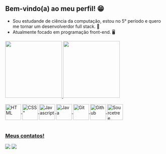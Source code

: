 ## Bem-vindo(a) ao meu perfil! 😁

- Sou estudande de ciência da computação, estou no 5° período e quero me tornar um desenvolverdor full stack. 🚀
- Atualmente focado em programação front-end. 🖥️

 <div>
   <a href="https://github.com/LucasLaino">
   <img height="180em" src="https://github-readme-stats.vercel.app/api?username=LucasLaino&show_icons=true&theme=dark&include_all_commits=true&count_private=true"/>
   <img height="180em" src="https://github-readme-stats.vercel.app/api/top-langs/?username=LucasLaino&layout=compact&langs_count=6&theme=dark"/>
</div>
    
<div style="display: inline_block"><br>
  <img align="center" alt="HTML" height="50" width="50" src="https://cdn.jsdelivr.net/gh/devicons/devicon@latest/icons/html5/html5-original-wordmark.svg">
 <img align= "center" alt=CSS" height="50" width="50"  src="https://cdn.jsdelivr.net/gh/devicons/devicon@latest/icons/css3/css3-original-wordmark.svg">
  <img align="center" alt="Javascript" height="50" width="50"src="https://cdn.jsdelivr.net/gh/devicons/devicon@latest/icons/javascript/javascript-original.svg" />
 <img align="center" alt="Java" height="50" width="50" src="https://cdn.jsdelivr.net/gh/devicons/devicon@latest/icons/java/java-original-wordmark.svg">
  <img align="center" alt="Git" height="50" width="50" src="https://cdn.jsdelivr.net/gh/devicons/devicon@latest/icons/git/git-original-wordmark.svg">
  <img align="center" alt="Github" height="50" width="50" src="https://cdn.jsdelivr.net/gh/devicons/devicon@latest/icons/github/github-original-wordmark.svg">
  <img align="center" alt="Sourcetree" height="50" width="50" src="https://cdn.jsdelivr.net/gh/devicons/devicon@latest/icons/sourcetree/sourcetree-original-wordmark.svg">
</div>
 
<br>
 
### Meus contatos!
 
<div> 
  <a href = "mailto:lucaslaino00@gmail.com"><img src="https://img.shields.io/badge/-Gmail-950606?style=for-the-badge&logo=gmail&logoColor=white" target="_blank"></a>
  <a href="https://www.linkedin.com/in/lucaslaino" target="_blank"><img src="https://img.shields.io/badge/-LinkedIn-0C72EB?style=for-the-badge&logo=linkedin&logoColor=white" target="_blank"></a>
</div>
